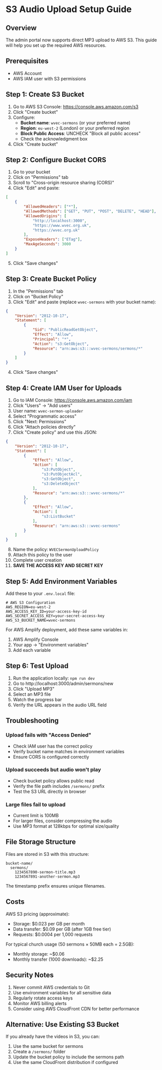 # S3 Audio Upload Setup Guide

## Overview
The admin portal now supports direct MP3 upload to AWS S3. This guide will help you set up the required AWS resources.

## Prerequisites
- AWS Account
- AWS IAM user with S3 permissions

## Step 1: Create S3 Bucket

1. Go to AWS S3 Console: https://console.aws.amazon.com/s3
2. Click "Create bucket"
3. Configure:
   - **Bucket name**: `wvec-sermons` (or your preferred name)
   - **Region**: `eu-west-2` (London) or your preferred region
   - **Block Public Access**: UNCHECK "Block all public access"
   - Check the acknowledgment box
4. Click "Create bucket"

## Step 2: Configure Bucket CORS

1. Go to your bucket
2. Click on "Permissions" tab
3. Scroll to "Cross-origin resource sharing (CORS)"
4. Click "Edit" and paste:

```json
[
    {
        "AllowedHeaders": ["*"],
        "AllowedMethods": ["GET", "PUT", "POST", "DELETE", "HEAD"],
        "AllowedOrigins": [
            "http://localhost:3000",
            "https://www.wvec.org.uk",
            "https://wvec.org.uk"
        ],
        "ExposeHeaders": ["ETag"],
        "MaxAgeSeconds": 3000
    }
]
```

5. Click "Save changes"

## Step 3: Create Bucket Policy

1. In the "Permissions" tab
2. Click on "Bucket Policy"
3. Click "Edit" and paste (replace `wvec-sermons` with your bucket name):

```json
{
    "Version": "2012-10-17",
    "Statement": [
        {
            "Sid": "PublicReadGetObject",
            "Effect": "Allow",
            "Principal": "*",
            "Action": "s3:GetObject",
            "Resource": "arn:aws:s3:::wvec-sermons/sermons/*"
        }
    ]
}
```

4. Click "Save changes"

## Step 4: Create IAM User for Uploads

1. Go to IAM Console: https://console.aws.amazon.com/iam
2. Click "Users" → "Add users"
3. User name: `wvec-sermon-uploader`
4. Select "Programmatic access"
5. Click "Next: Permissions"
6. Click "Attach policies directly"
7. Click "Create policy" and use this JSON:

```json
{
    "Version": "2012-10-17",
    "Statement": [
        {
            "Effect": "Allow",
            "Action": [
                "s3:PutObject",
                "s3:PutObjectAcl",
                "s3:GetObject",
                "s3:DeleteObject"
            ],
            "Resource": "arn:aws:s3:::wvec-sermons/*"
        },
        {
            "Effect": "Allow",
            "Action": [
                "s3:ListBucket"
            ],
            "Resource": "arn:aws:s3:::wvec-sermons"
        }
    ]
}
```

8. Name the policy: `WVECSermonUploadPolicy`
9. Attach this policy to the user
10. Complete user creation
11. **SAVE THE ACCESS KEY AND SECRET KEY**

## Step 5: Add Environment Variables

Add these to your `.env.local` file:

```env
# AWS S3 Configuration
AWS_REGION=eu-west-2
AWS_ACCESS_KEY_ID=your-access-key-id
AWS_SECRET_ACCESS_KEY=your-secret-access-key
AWS_S3_BUCKET_NAME=wvec-sermons
```

For AWS Amplify deployment, add these same variables in:
1. AWS Amplify Console
2. Your app → "Environment variables"
3. Add each variable

## Step 6: Test Upload

1. Run the application locally: `npm run dev`
2. Go to http://localhost:3000/admin/sermons/new
3. Click "Upload MP3"
4. Select an MP3 file
5. Watch the progress bar
6. Verify the URL appears in the audio URL field

## Troubleshooting

### Upload fails with "Access Denied"
- Check IAM user has the correct policy
- Verify bucket name matches in environment variables
- Ensure CORS is configured correctly

### Upload succeeds but audio won't play
- Check bucket policy allows public read
- Verify the file path includes `/sermons/` prefix
- Test the S3 URL directly in browser

### Large files fail to upload
- Current limit is 100MB
- For larger files, consider compressing the audio
- Use MP3 format at 128kbps for optimal size/quality

## File Storage Structure

Files are stored in S3 with this structure:
```
bucket-name/
  sermons/
    1234567890-sermon-title.mp3
    1234567891-another-sermon.mp3
```

The timestamp prefix ensures unique filenames.

## Costs

AWS S3 pricing (approximate):
- Storage: $0.023 per GB per month
- Data transfer: $0.09 per GB (after 1GB free tier)
- Requests: $0.0004 per 1,000 requests

For typical church usage (50 sermons × 50MB each = 2.5GB):
- Monthly storage: ~$0.06
- Monthly transfer (1000 downloads): ~$2.25

## Security Notes

1. Never commit AWS credentials to Git
2. Use environment variables for all sensitive data
3. Regularly rotate access keys
4. Monitor AWS billing alerts
5. Consider using AWS CloudFront CDN for better performance

## Alternative: Use Existing S3 Bucket

If you already have the videos in S3, you can:
1. Use the same bucket for sermons
2. Create a `/sermons/` folder
3. Update the bucket policy to include the sermons path
4. Use the same CloudFront distribution if configured